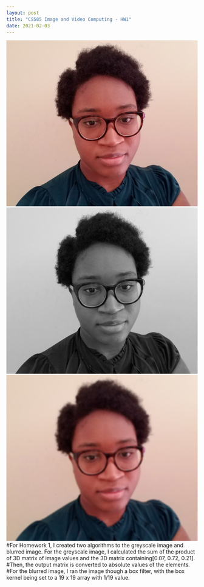 ```yaml
---
layout: post
title: "CS585 Image and Video Computing - HW1"
date: 2021-02-03
---
```

![Photo of myself](Photo.jpg "Original Image")
![Alt text](gray.jpg "Greyscale Image") 
![Alt text](blur.jpg "Blurred Image") 
#For Homework 1, I created two algorithms to the greyscale image and blurred image. For the greyscale image, I  calculated the sum of the product of 3D matrix of image values and the 3D matrix containing[0.07, 0.72, 0.21]. 
#Then, the output matrix is converted to absolute values of the elements.
#For the blurred image, I ran the image though a box filter, with the box kernel being set to a 19 x 19 array with 1/19 value.
